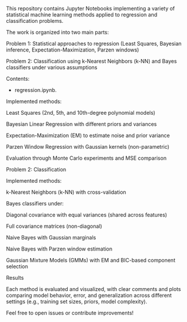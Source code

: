 This repository contains Jupyter Notebooks implementing a variety of statistical machine learning methods applied to regression and classification problems. 



The work is organized into two main parts:

Problem 1: Statistical approaches to regression (Least Squares, Bayesian inference, Expectation-Maximization, Parzen windows)

Problem 2: Classification using k-Nearest Neighbors (k-NN) and Bayes classifiers under various assumptions

Contents:

* regression.ipynb.

Implemented methods:

Least Squares (2nd, 5th, and 10th-degree polynomial models)

Bayesian Linear Regression with different priors and variances

Expectation-Maximization (EM) to estimate noise and prior variance

Parzen Window Regression with Gaussian kernels (non-parametric)

Evaluation through Monte Carlo experiments and MSE comparison

Problem 2: Classification

Implemented methods:

k-Nearest Neighbors (k-NN) with cross-validation

Bayes classifiers under:

Diagonal covariance with equal variances (shared across features)

Full covariance matrices (non-diagonal)

Naive Bayes with Gaussian marginals

Naive Bayes with Parzen window estimation

Gaussian Mixture Models (GMMs) with EM and BIC-based component selection


Results

Each method is evaluated and visualized, with clear comments and plots comparing model behavior, error, and generalization across different settings (e.g., training set sizes, priors, model complexity).

Feel free to open issues or contribute improvements!
